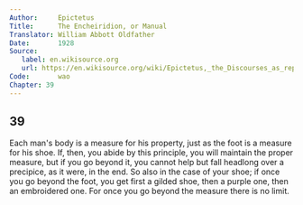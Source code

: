 ```yaml
---
Author:     Epictetus  
Title:      The Encheiridion, or Manual  
Translator: William Abbott Oldfather  
Date:       1928  
Source: 
   label: en.wikisource.org
   url: https://en.wikisource.org/wiki/Epictetus,_the_Discourses_as_reported_by_Arrian,_the_Manual,_and_Fragments/Manual 
Code:       wao  
Chapter: 39
---
```

##  39

Each man's body is a measure for his property, just as the foot is a measure
for his shoe. If, then, you abide by this principle, you will maintain the
proper measure, but if you go beyond it, you cannot help but fall headlong over
a precipice, as it were, in the end. So also in the case of your shoe; if once
you go beyond the foot, you get first a gilded shoe, then a purple one, then an
embroidered one. For once you go beyond the measure there is no limit.


